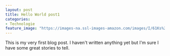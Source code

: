 ```yaml
---
layout: post
title: Hello World post1
categories:
- Technologie
feature_image: "https://images-na.ssl-images-amazon.com/images/I/61Ks%2B%2BXWD5L._SX355_.jpg"
---
```


This is my very first blog post. I haven't written anything yet but I'm sure I have some great stories to tell.
